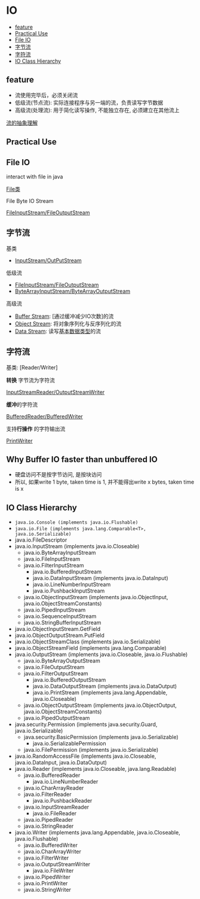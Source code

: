 # IO

- [feature](#feature)
- [Practical Use](#practical-use)
- [File IO](#file-io)
- [字节流](#字节流)
- [字符流](#字符流)
- [IO Class Hierarchy](#io-class-hierarchy)

## feature

- 流使用完毕后，必须关闭流
- 低级流(节点流): 实际连接程序与另一端的流，负责读写字节数据
- 高级流(处理流): 用于简化读写操作, 不能独立存在, 必须建立在其他流上

[流的抽象理解](Java_Stream.md)

## Practical Use

## File IO

interact with file in java

[File类](Java_File_Class.md)

File Byte IO Stream

[FileInputStream/FileOutputStream](Java_FileIOStream.md)

## 字节流

基类

- [InputStream/OutPutStream](Java_IOStream.md)

低级流

- [FileInputStream/FileOutputStream](Java_FileIOStream.md)
- [ByteArrayInputStream/ByteArrayOutputStream](Java_ByteArrayIOStream.md)

高级流

- [Buffer Stream](Java_BufferedIOStream.md): [通过缓冲减少IO次数]的流
- [Object Stream](Java_ObjectIOStream.md): 将对象序列化与反序列化的流
- [Data Stream](Java_DataIOStream.md): 读写[基本数据类型](Java_Primitives_Type.md)的流

## 字符流

基类: [Reader/Writer]

**转换** 字节流为字符流

[InputStreamReader/OutputStreamWriter](Java_IO_Byte_To_Charcter.md)

**缓冲**的字符流

[BufferedReader/BufferedWriter](Java_IO_Buffer_Character.md)

支持**行操作** 的字符输出流

[PrintWriter](Java_PrintWriter.md)

## Why Buffer IO faster than unbuffered IO

- 硬盘访问不是按字节访问, 是按块访问
- 所以, 如果write 1 byte, taken time is 1, 并不能得出write x bytes, taken time is x

## IO Class Hierarchy

- `java.io.Console (implements java.io.Flushable)`
- `java.io.File (implements java.lang.Comparable<T>, java.io.Serializable)`
- java.io.FileDescriptor
- java.io.InputStream (implements java.io.Closeable)
  - java.io.ByteArrayInputStream
  - java.io.FileInputStream
  - java.io.FilterInputStream
    - java.io.BufferedInputStream
    - java.io.DataInputStream (implements java.io.DataInput)
    - java.io.LineNumberInputStream
    - java.io.PushbackInputStream
  - java.io.ObjectInputStream (implements java.io.ObjectInput, java.io.ObjectStreamConstants)
  - java.io.PipedInputStream
  - java.io.SequenceInputStream
  - java.io.StringBufferInputStream
- java.io.ObjectInputStream.GetField
- java.io.ObjectOutputStream.PutField
- java.io.ObjectStreamClass (implements java.io.Serializable)
- java.io.ObjectStreamField (implements java.lang.Comparable<T>)
- java.io.OutputStream (implements java.io.Closeable, java.io.Flushable)
  - java.io.ByteArrayOutputStream
  - java.io.FileOutputStream
  - java.io.FilterOutputStream
    - java.io.BufferedOutputStream
    - java.io.DataOutputStream (implements java.io.DataOutput)
    - java.io.PrintStream (implements java.lang.Appendable, java.io.Closeable)
  - java.io.ObjectOutputStream (implements java.io.ObjectOutput, java.io.ObjectStreamConstants)
  - java.io.PipedOutputStream
- java.security.Permission (implements java.security.Guard, java.io.Serializable)
  - java.security.BasicPermission (implements java.io.Serializable)
    - java.io.SerializablePermission
  - java.io.FilePermission (implements java.io.Serializable)
- java.io.RandomAccessFile (implements java.io.Closeable, java.io.DataInput, java.io.DataOutput)
- java.io.Reader (implements java.io.Closeable, java.lang.Readable)
  - java.io.BufferedReader
    - java.io.LineNumberReader
  - java.io.CharArrayReader
  - java.io.FilterReader
    - java.io.PushbackReader
  - java.io.InputStreamReader
    - java.io.FileReader
  - java.io.PipedReader
  - java.io.StringReader
- java.io.Writer (implements java.lang.Appendable, java.io.Closeable, java.io.Flushable)
  - java.io.BufferedWriter
  - java.io.CharArrayWriter
  - java.io.FilterWriter
  - java.io.OutputStreamWriter
    - java.io.FileWriter
  - java.io.PipedWriter
  - java.io.PrintWriter
  - java.io.StringWriter
